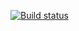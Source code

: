 

[![Build status](https://ci.appveyor.com/api/projects/status/xo9r42qeyspnqr0r?svg=true)](https://ci.appveyor.com/project/Vasya24/ahj-hw-8-1-frontend)